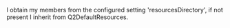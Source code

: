 I obtain  my members from the configured setting 'resourcesDirectory', if not present I inherit from Q2DefaultResources.
